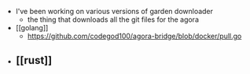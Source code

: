 - I've been working on various versions of garden downloader
	- the thing that downloads all the git files for the agora
- [[golang]]
	- https://github.com/codegod100/agora-bridge/blob/docker/pull.go
- [[rust]]
	-